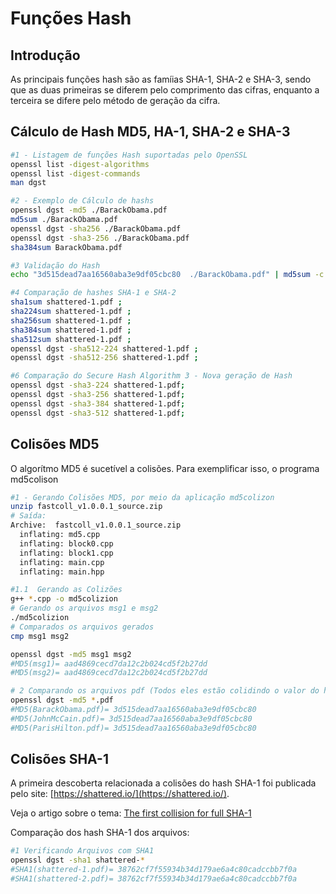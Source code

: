 # Funções Hash

## Introdução

As principais funções hash são as famíias SHA-1, SHA-2 e SHA-3, sendo que as duas primeiras se diferem pelo comprimento das cifras, enquanto a terceira se difere pelo método de geração da cifra.

## Cálculo de Hash MD5, HA-1, SHA-2 e SHA-3

```sh
#1 - Listagem de funções Hash suportadas pelo OpenSSL
openssl list -digest-algorithms
openssl list -digest-commands
man dgst

#2 - Exemplo de Cálculo de hashs
openssl dgst -md5 ./BarackObama.pdf
md5sum ./BarackObama.pdf
openssl dgst -sha256 ./BarackObama.pdf
openssl dgst -sha3-256 ./BarackObama.pdf
sha384sum BarackObama.pdf

#3 Validação do Hash
echo "3d515dead7aa16560aba3e9df05cbc80  ./BarackObama.pdf" | md5sum -c

#4 Comparação de hashes SHA-1 e SHA-2
sha1sum shattered-1.pdf ; 
sha224sum shattered-1.pdf ; 
sha256sum shattered-1.pdf ;   
sha384sum shattered-1.pdf ;  
sha512sum shattered-1.pdf ;
openssl dgst -sha512-224 shattered-1.pdf ;
openssl dgst -sha512-256 shattered-1.pdf ;

#6 Comparação do Secure Hash Algorithm 3 - Nova geração de Hash
openssl dgst -sha3-224 shattered-1.pdf;
openssl dgst -sha3-256 shattered-1.pdf;
openssl dgst -sha3-384 shattered-1.pdf;
openssl dgst -sha3-512 shattered-1.pdf; 

```

## Colisões MD5

O algorítmo MD5 é sucetível a colisões. Para exemplificar isso, o programa md5colison


```sh
#1 - Gerando Colisões MD5, por meio da aplicação md5colizon
unzip fastcoll_v1.0.0.1_source.zip 
# Saída: 
Archive:  fastcoll_v1.0.0.1_source.zip
  inflating: md5.cpp                 
  inflating: block0.cpp              
  inflating: block1.cpp              
  inflating: main.cpp                
  inflating: main.hpp  

#1.1  Gerando as Colizões
g++ *.cpp -o md5colizion
# Gerando os arquivos msg1 e msg2
./md5colizion
# Comparados os arquivos gerados
cmp msg1 msg2

openssl dgst -md5 msg1 msg2                 
#MD5(msg1)= aad4869cecd7da12c2b024cd5f2b27dd
#MD5(msg2)= aad4869cecd7da12c2b024cd5f2b27dd

# 2 Comparando os arquivos pdf (Todos eles estão colidindo o valor do hash MD5)
openssl dgst -md5 *.pdf           
#MD5(BarackObama.pdf)= 3d515dead7aa16560aba3e9df05cbc80
#MD5(JohnMcCain.pdf)= 3d515dead7aa16560aba3e9df05cbc80
#MD5(ParisHilton.pdf)= 3d515dead7aa16560aba3e9df05cbc80

```

## Colisões SHA-1

A primeira descoberta relacionada a colisões do hash SHA-1 foi publicada pelo site: [https://shattered.io/](https://shattered.io/).

Veja o artigo sobre o tema: [The first collision for full SHA-1](https://shattered.it/static/shattered.pdf)

Comparação dos hash SHA-1 dos arquivos: 

```sh
#1 Verificando Arquivos com SHA1
openssl dgst -sha1 shattered-*
#SHA1(shattered-1.pdf)= 38762cf7f55934b34d179ae6a4c80cadccbb7f0a
#SHA1(shattered-2.pdf)= 38762cf7f55934b34d179ae6a4c80cadccbb7f0a
```